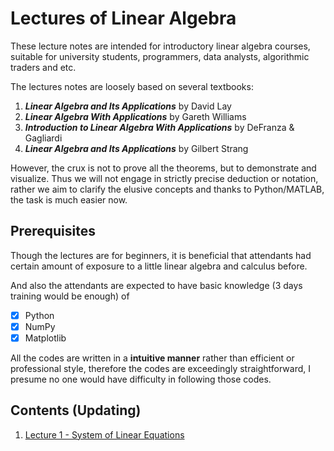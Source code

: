 # Lectures of Linear Algebra
These lecture notes are intended for introductory linear algebra courses, suitable for university students, programmers, data analysts, algorithmic traders and etc. 

The lectures notes are loosely based on several textbooks:

1. <b><i>Linear Algebra and Its Applications</i></b> by David Lay 
2. <b><i>Linear Algebra With Applications</i></b> by Gareth Williams
3. <b><i>Introduction to Linear Algebra With Applications</i></b> by DeFranza & Gagliardi
4. <b><i>Linear Algebra and Its Applications</i></b> by Gilbert Strang 

However, the crux is not to prove all the theorems, but to demonstrate and visualize. Thus we will not engage in strictly precise deduction or notation, rather we aim to clarify the elusive concepts and thanks to Python/MATLAB, the task is much easier now.

## Prerequisites
Though the lectures are for beginners, it is beneficial that attendants had certain amount of exposure to a little linear algebra and calculus before.

And also the attendants are expected to have basic knowledge (3 days training would be enough) of 
- [x] Python
- [x] NumPy
- [x] Matplotlib

All the codes are written in a <b>intuitive manner</b> rather than efficient or professional style, therefore the codes are exceedingly straightforward, I presume no one would have difficulty in following those codes.

## Contents (Updating)

1. [Lecture 1 - System of Linear Equations](https://github.com/WeijieChen-MacroAnalyst/LinearAlgebra/blob/master/Chapter%201%20-%20Linear%20Equation%20System.ipynb)
